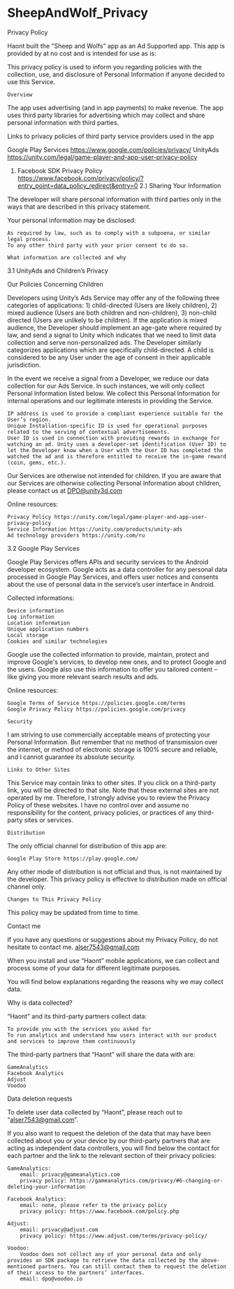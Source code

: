 # SheepAndWolf_Privacy

Privacy Policy

Haont built the "Sheep and Wolfs" app as an Ad Supported app. This app is provided by at no cost and is intended for use as is:

This privacy policy is used to inform you regarding policies with the collection, use, and disclosure of Personal Information if anyone decided to use this Service.

    Overview

The app uses advertising (and in app payments) to make revenue. The app uses third party libraries for advertising which may collect and share personal information with third parties.

Links to privacy policies of third party service providers used in the app

Google Play Services https://www.google.com/policies/privacy/ UnityAds https://unity.com/legal/game-player-and-app-user-privacy-policy
1) Facebook SDK Privacy Policy https://www.facebook.com/privacy/policy/?entry_point=data_policy_redirect&entry=0
2.) Sharing Your Information

The developer will share personal information with third parties only in the ways that are described in this privacy statement.

Your personal information may be disclosed:

    As required by law, such as to comply with a subpoena, or similar legal process.
    To any other third party with your prior consent to do so.

    What information are collected and why

3.1 UnityAds and Children’s Privacy

Our Policies Concerning Children 

Developers using Unity’s Ads Service may offer any of the following three categories of applications: 1) child-directed (Users are likely children), 2) mixed audience (Users are both children and non-children), 3) non-child directed (Users are unlikely to be children). If the application is mixed audience, the Developer should implement an age-gate where required by law, and send a signal to Unity which indicates that we need to limit data collection and serve non-personalized ads. The Developer similarly categorizes applications which are specifically child-directed. A child is considered to be any User under the age of consent in their applicable jurisdiction.  

In the event we receive a signal from a Developer, we reduce our data collection for our Ads Service. In such instances, we will only collect Personal Information listed below. We collect this Personal Information for internal operations and our legitimate interests in providing the Service.

    IP address is used to provide a compliant experience suitable for the User’s region.
    Unique Installation-specific ID is used for operational purposes related to the serving of contextual advertisements.
    User ID is used in connection with providing rewards in exchange for watching an ad. Unity uses a developer-set identification (User ID) to let the Developer know when a User with the User ID has completed the watched the ad and is therefore entitled to receive the in-game reward (coin, gems, etc.).  

Our Services are otherwise not intended for children. If you are aware that our Services are otherwise collecting Personal Information about children, please contact us at DPO@unity3d.com

Online resources:

    Privacy Policy https://unity.com/legal/game-player-and-app-user-privacy-policy
    Service Information https://unity.com/products/unity-ads
    Ad technology providers https://unity.com/ru

3.2 Google Play Services

Google Play Services offers APIs and security services to the Android developer ecosystem. Google acts as a data controller for any personal data processed in Google Play Services, and offers user notices and consents about the use of personal data in the service’s user interface in Android.

Collected informations:

    Device information
    Log information
    Location information
    Unique application numbers
    Local storage
    Cookies and similar technologies

Google use the collected information to provide, maintain, protect and improve Google's services, to develop new ones, and to protect Google and the users. Google also use this information to offer you tailored content – like giving you more relevant search results and ads.

Online resources:

    Google Terms of Service https://policies.google.com/terms
    Google Privacy Policy https://policies.google.com/privacy

    Security

I am striving to use commercially acceptable means of protecting your Personal Information. But remember that no method of transmission over the internet, or method of electronic storage is 100% secure and reliable, and I cannot guarantee its absolute security.

    Links to Other Sites

This Service may contain links to other sites. If you click on a third-party link, you will be directed to that site. Note that these external sites are not operated by me. Therefore, I strongly advise you to review the Privacy Policy of these websites. I have no control over and assume no responsibility for the content, privacy policies, or practices of any third-party sites or services.

    Distribution

The only official channel for distribution of this app are:

    Google Play Store https://play.google.com/

Any other mode of distribution is not official and thus, is not maintained by the developer. This privacy policy is effective to distribution made on official channel only.

    Changes to This Privacy Policy

This policy may be updated from time to time.

Contact me

If you have any questions or suggestions about my Privacy Policy, do not hesitate to contact me. alser7543@gmail.com
                                                                                                                                                                            

When you install and use “Haont” mobile applications, we can collect and process some of your data for different legitimate purposes.

You will find below explanations regarding the reasons why we may collect data.

 

Why is data collected?

“Haont” and its third-party partners collect data: 

    To provide you with the services you asked for
    To run analytics and understand how users interact with our product and services to improve them continuously

The third-party partners that “Haont” will share the data with are: 

    GameAnalytics
    Facebook Analytics
    Adjust
    Voodoo

Data deletion requests

To delete user data collected by “Haont”, please reach out to “alser7543@gmail.com”.

If you also want to request the deletion of the data that may have been collected about you or your device by our third-party partners that are acting as independent data controllers, you will find below the contact for each partner and the link to the relevant section of their privacy policies:

    GameAnalytics:
        email: privacy@gameanalytics.com 
        privacy policy: https://gameanalytics.com/privacy/#6-changing-or-deleting-your-information

    Facebook Analytics:
        email: none, please refer to the privacy policy
        privacy policy: https://www.facebook.com/policy.php

    Adjust:
        email: privacy@adjust.com 
        privacy policy: https://www.adjust.com/terms/privacy-policy/ 

    Voodoo:
        Voodoo does not collect any of your personal data and only provides an SDK package to retrieve the data collected by the above-mentioned partners. You can still contact them to request the deletion of their access to the partners’ interfaces.
        email: dpo@voodoo.io

                                                                                                                                                                               
